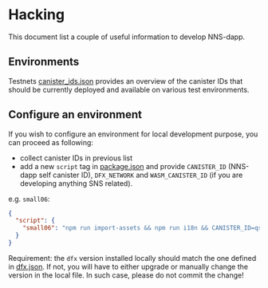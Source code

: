 # Hacking

This document list a couple of useful information to develop NNS-dapp.

## Environments

Testnets [canister_ids.json](https://github.com/dfinity/nns-dapp/blob/testnets/testnets/canister_ids.json) provides an overview of the canister IDs that should be currently deployed and available on various test environments.

## Configure an environment

If you wish to configure an environment for local development purpose, you can proceed as following:

- collect canister IDs in previous list
- add a new `script` tag in [package.json](https://github.com/dfinity/nns-dapp/blob/main/frontend/package.json) and provide `CANISTER_ID` (NNS-dapp self canister ID), `DFX_NETWORK` and `WASM_CANISTER_ID` (if you are developing anything SNS related).

e.g. `small06`:

```json
{
  "script": {
    "small06": "npm run import-assets && npm run i18n && CANISTER_ID=qsgjb-riaaa-aaaaa-aaaga-cai WASM_CANISTER_ID=qvhpv-4qaaa-aaaaa-aaagq-cai DFX_NETWORK=small06 npm run build:config && BASE_HREF=/ ROLLUP_WATCH=true npm run build:index && rollup -c -w"
  }
}
```

Requirement: the `dfx` version installed locally should match the one defined in [dfx.json](https://github.com/dfinity/nns-dapp/blob/main/dfx.json). If not, you will have to either upgrade or manually change the version in the local file. In such case, please do not commit the change!
